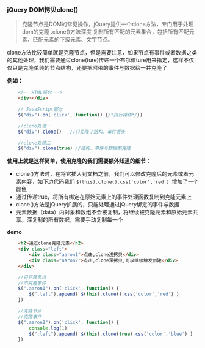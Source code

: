 
### jQuery DOM拷贝clone()

> 克隆节点是DOM的常见操作，jQuery提供一个clone方法，专门用于处理dom的克隆
.clone()方法深度 复制所有匹配的元素集合，包括所有匹配元素、匹配元素的下级元素、文字节点。

clone方法比较简单就是克隆节点，但是需要注意，如果节点有事件或者数据之类的其他处理，我们需要通过clone(ture)传递一个布尔值ture用来指定，这样不仅仅只是克隆单纯的节点结构，还要把附带的事件与数据给一并克隆了

__例如：__


```html
    <!-- HTML部分 -->
    <div></div>
```
```javaScript
    // JavaScript部分
    $("div").on('click', function() {/*执行操作*/})

    //clone处理一
    $("div").clone()   //只克隆了结构，事件丢失

    //clone处理二
    $("div").clone(true) //结构、事件与数据都克隆
```

__使用上就是这样简单，使用克隆的我们需要额外知道的细节：__

* clone()方法时，在将它插入到文档之前，我们可以修改克隆后的元素或者元素内容，如下边代码我们 ```$(this).clone().css('color','red') ```增加了一个颜色
* 通过传递true，将所有绑定在原始元素上的事件处理函数复制到克隆元素上
* clone()方法是jQuery扩展的，只能处理通过jQuery绑定的事件与数据
* 元素数据（data）内对象和数组不会被复制，将继续被克隆元素和原始元素共享。深复制的所有数据，需要手动复制每一个


__demo__

```html
    <h2>通过clone克隆元素</h2>
    <div class="left">
        <div class="aaron1">点击,clone浅拷贝</div>
        <div class="aaron2">点击,clone深拷贝,可以继续触发创建</div>
    </div>
```
```javaScript
    //只克隆节点
    //不克隆事件
    $(".aaron1").on('click', function() {
        $(".left").append( $(this).clone().css('color','red') )
    })

    //克隆节点
    //克隆事件
    $(".aaron2").on('click', function() {
        console.log(1)
        $(".left").append( $(this).clone(true).css('color','blue') )
    })
```